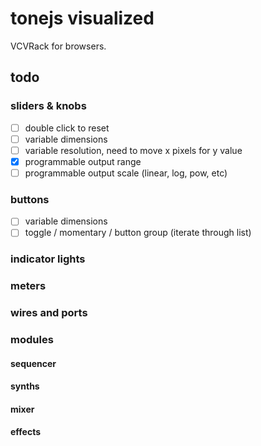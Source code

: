 # tonejs visualized

VCVRack for browsers.

## todo


### sliders & knobs
* [ ] double click to reset
* [ ] variable dimensions
* [ ] variable resolution, need to move x pixels for y value
* [x] programmable output range
* [ ] programmable output scale (linear, log, pow, etc)

### buttons
* [ ] variable dimensions
* [ ] toggle / momentary / button group (iterate through list)

### indicator lights

### meters 

### wires and ports



### modules
#### sequencer
#### synths
#### mixer 
#### effects

